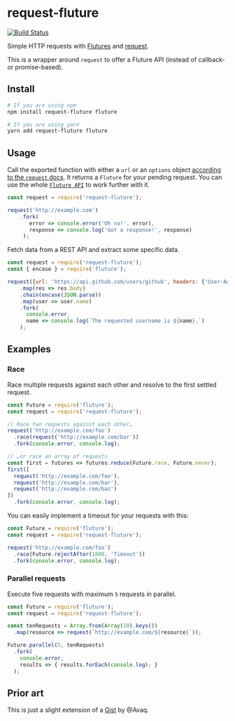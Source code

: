 # request-fluture
[![Build Status](https://travis-ci.org/bfncs/request-fluture.svg?branch=master)](https://travis-ci.org/bfncs/request-fluture)

Simple HTTP requests with [Flutures](https://github.com/fluture-js/Fluture) and [request](https://github.com/request/request).

This is a wrapper around `request` to offer a Fluture API (instead of callback- or promise-based).


## Install

```bash
# If you are using npm
npm install request-fluture fluture

# If you are using yarn
yarn add request-fluture fluture
```


## Usage

Call the exported function with either a `url` or an `options` object [according to the `request` docs](https://github.com/request/request#requestoptions-callback).
It returns a `Fluture` for your pending request. You can use the whole [`Fluture API`](https://github.com/fluture-js/Fluture#documentation) to work further with it.

```js
const request = require('request-fluture');

request('http://example.com')
    .fork(
       error => console.error('Oh no!', error),
       response => console.log('Got a response!', response)
     );
```

Fetch data from a REST API and extract some specific data.
```js
const request = require('request-fluture');
const { encase } = require('fluture');

request({url: 'https://api.github.com/users/github', headers: {'User-Agent': 'request-fluture'}})
    .map(res => res.body)
    .chain(encase(JSON.parse))
    .map(user => user.name)
    .fork(
      console.error,
      name => console.log(`The requested username is ${name}.`)
    );
```


## Examples

### Race

Race multiple requests against each other and resolve to the first settled request.

```js
const Future = require('fluture');
const request = require('request-fluture');

// Race two requests against each other…
request('http://example.com/foo')
  .race(request('http://example.com/bar'))
  .fork(console.error, console.log);

// …or race an array of requests
const first = futures => futures.reduce(Future.race, Future.never);
first([
  request('http://example.com/foo'),
  request('http://example.com/bar'),
  request('http://example.com/baz')
])
  .fork(console.error, console.log);
```

You can easily implement a timeout for your requests with this:

```js
const Future = require('fluture');
const request = require('request-fluture');

request('http://example.com/foo')
  .race(Future.rejectAfter(1000, 'Timeout'))
  .fork(console.error, console.log);
```


### Parallel requests

Execute five requests with maximum `5` requests in parallel.

```js
const Future = require('fluture');
const request = require('request-fluture');

const tenRequests = Array.from(Array(10).keys())
  .map(resource => request(`http://example.com/${resource}`));

Future.parallel(5, tenRequests)
  .fork(
    console.error,
    results => { results.forEach(console.log); }
  );
```


## Prior art

This is just a slight extension of a [Gist](https://gist.github.com/Avaq/e7083ffc7972bb1d4c88239b51eb4a79) by @Avaq.